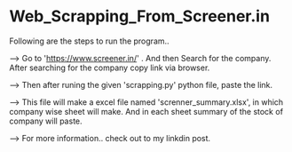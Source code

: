 # Web_Scrapping_From_Screener.in

Following are the steps to run the program..

--> Go to 'https://www.screener.in/' . And then Search for the company. After searching for the company copy link via 
   browser.

--> Then after runing the given 'scrapping.py' python file, paste the link.

--> This file will make a excel file named 'screnner_summary.xlsx', in which company wise sheet will make. And in each 
    sheet summary of the stock of company will paste.

--> For more information.. check out to my linkdin post.
